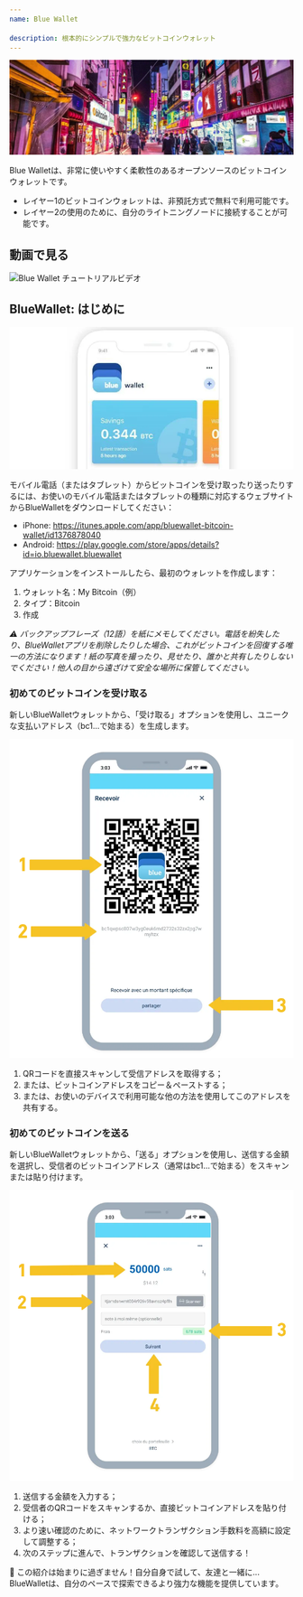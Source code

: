 ```yaml
---
name: Blue Wallet

description: 根本的にシンプルで強力なビットコインウォレット
---
```


![cover](assets/cover.webp)

Blue Walletは、非常に使いやすく柔軟性のあるオープンソースのビットコインウォレットです。

- レイヤー1のビットコインウォレットは、非預託方式で無料で利用可能です。
- レイヤー2の使用のために、自分のライトニングノードに接続することが可能です。

## 動画で見る

![Blue Wallet チュートリアルビデオ](https://www.youtube.com/watch?v=UCAtFgkdJtM)

## BlueWallet: はじめに

![image](assets/1.webp)

モバイル電話（またはタブレット）からビットコインを受け取ったり送ったりするには、お使いのモバイル電話またはタブレットの種類に対応するウェブサイトからBlueWalletをダウンロードしてください：

- iPhone: https://itunes.apple.com/app/bluewallet-bitcoin-wallet/id1376878040
- Android: https://play.google.com/store/apps/details?id=io.bluewallet.bluewallet

アプリケーションをインストールしたら、最初のウォレットを作成します：

1. ウォレット名：My Bitcoin（例）
2. タイプ：Bitcoin
3. 作成

_⚠️ バックアップフレーズ（12語）を紙にメモしてください。電話を紛失したり、BlueWalletアプリを削除したりした場合、これがビットコインを回復する唯一の方法になります！紙の写真を撮ったり、見せたり、誰かと共有したりしないでください！他人の目から遠ざけて安全な場所に保管してください。_

### 初めてのビットコインを受け取る

新しいBlueWalletウォレットから、「受け取る」オプションを使用し、ユニークな支払いアドレス（bc1...で始まる）を生成します。

![image](assets/2.webp)

1. QRコードを直接スキャンして受信アドレスを取得する；
2. または、ビットコインアドレスをコピー＆ペーストする；
3. または、お使いのデバイスで利用可能な他の方法を使用してこのアドレスを共有する。

### 初めてのビットコインを送る

新しいBlueWalletウォレットから、「送る」オプションを使用し、送信する金額を選択し、受信者のビットコインアドレス（通常はbc1...で始まる）をスキャンまたは貼り付けます。

![image](assets/3.webp)

1. 送信する金額を入力する；
2. 受信者のQRコードをスキャンするか、直接ビットコインアドレスを貼り付ける；
3. より速い確認のために、ネットワークトランザクション手数料を高額に設定して調整する；
4. 次のステップに進んで、トランザクションを確認して送信する！

🥇 この紹介は始まりに過ぎません！自分自身で試して、友達と一緒に... BlueWalletは、自分のペースで探索できるより強力な機能を提供しています。